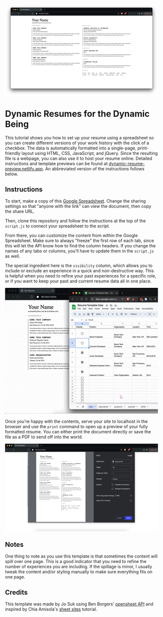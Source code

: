 ![screenshot of a the formatted resume in a web browser](/screengrabs/screenshot_0.png "resume preview")

# Dynamic Resumes for the Dynamic Being

This tutorial shows you how to set up your resume using a spreadsheet so you can create different versions of your work history with the click of a checkbox. The data is automatically formatted into a single-page, print-friendly layout using HTML, CSS, JavaScript, and jQuery. Since the resulting file is a webpage, you can also use it to host your resume online. Detailed instructions and template previews can be found at [dynamic-resume-preview.netlify.app](https://dynamic-resumes.netlify.app/). An abbreviated version of the instructions follows below.

## Instructions

To start, make a copy of this [Google Spreadsheet](https://docs.google.com/spreadsheets/d/194UPVhMNitO4epJYmN_z_FSntCDGL1B8KbSqph9X1ig/edit?usp=sharing). Change the sharing settings so that "anyone with the link" can view the document, then copy the share URL.

Then, clone this repository and follow the instructions at the top of the `script.js` to connect your spreadsheet to the script.

From there, you can customize the content from within the Google Spreadsheet. Make sure to always "freeze" the first row of each tab, since this will let the API know how to find the column headers. If you change the names of any tabs or columns, you'll have to update them in the `script.js` as well.

The special ingredient here is the `visibility` column, which allows you to include or exclude an experience in a quick and non-destructive way. This is helpful when you need to refine your past experiences for a specific role, or if you want to keep your past and current resume data all in one place.

![a user checks two unchecked 'visibility' boxes on the spreadsheet, then refreshes the locally-hosted web page to watch it add the new rows in live ttime](/screengrabs/screenrec.gif "resume updating in live time")

Once you're happy with the contents, serve your site to localhost in the browser and use the `print` command to open up a preview of your fully formatted resume. You can either print the document directly or save the file as a PDF to send off into the world.

![a print preview of the resume, perfectly formatted for a standard A4 sheet](/screengrabs/screenshot_1.png "print preview")

## Notes

One thing to note as you use this template is that sometimes the content will spill over one page. This is a good indicator that you need to refine the number of experiences you are including. If the spillage is minor, I usually tweak the content and/or styling manually to make sure everything fits on one page.

## Credits

This template was made by Jo Suk using Ben Borgers' [opensheet API](https://github.com/benborgers/opensheet#readme) and inspired by Chia Amisola's [sheet sites](https://ambient.institute/i/sheets/) tutorial.
